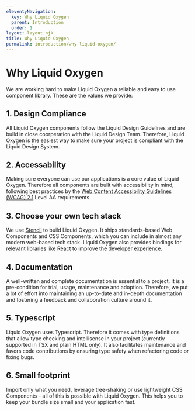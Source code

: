 ```yaml
---
eleventyNavigation:
  key: Why Liquid Oxygen
  parent: Introduction
  order: 1
layout: layout.njk
title: Why Liquid Oxygen
permalink: introduction/why-liquid-oxygen/
---
```


# Why Liquid Oxygen

We are working hard to make Liquid Oxygen a reliable and easy to use component library. These are the values we provide:

## 1. Design Compliance

All Liquid Oxygen components follow the Liquid Design Guidelines and are build in close coorperation with the Liquid Design Team. Therefore, Liquid Oxygen is the easiest way to make sure your project is compliant with the Liquid Design System.

## 2. Accessability

Making sure everyone can use our applications is a core value of Liquid Oxygen. Therefore all components are built with accessibility in mind, following best practices by the [Web Content Accessibility Guidelines (WCAG) 2.1](https://www.w3.org/TR/WCAG21/) Level AA requirements.

## 3. Choose your own tech stack

We use [Stencil](https://stenciljs.com/) to build Liquid Oxygen. It ships standards-based Web Components and CSS Components, which you can include in almost any modern web-based tech stack. Liquid Oxygen also provides bindings for relevant libraries like React to improve the developer experience.

## 4. Documentation

A well-written and complete documentation is essential to a project. It is a pre-condition for trial, usage, maintenance and adoption. Therefore, we put a lot of effort into maintaining an up-to-date and in-depth documentation and fostering a feedback and collaboration culture around it.

## 5. Typescript

Liquid Oxygen uses Typescript. Therefore it comes with type definitions that allow type checking and intellisense in your project (currently supported in TSX and plain HTML only). It also facilitates maintenance and favors code contributions by ensuring type safety when refactoring code or fixing bugs.

## 6. Small footprint

Import only what you need, leverage tree-shaking or use lightweight CSS Components – all of this is possible with Liquid Oxygen. This helps you to keep your bundle size small and your application fast.

<docs-page-nav prev-href="./" next-title="Getting started" next-href="introduction/getting-started/"></docs-page-nav>